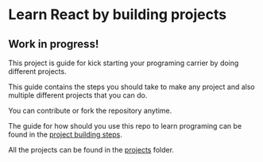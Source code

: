 # Learn React by building projects

## Work in progress!

This project is guide for kick starting your programing carrier by doing different projects.

This guide contains the steps you should take to make any project and also multiple different projects that you can do.

You can contribute or fork the repository anytime.

The guide for how should you use this repo to learn programing can be found in the [project building steps](project-building-steps/README.md).

All the projects can be found in the [projects](projects) folder.

